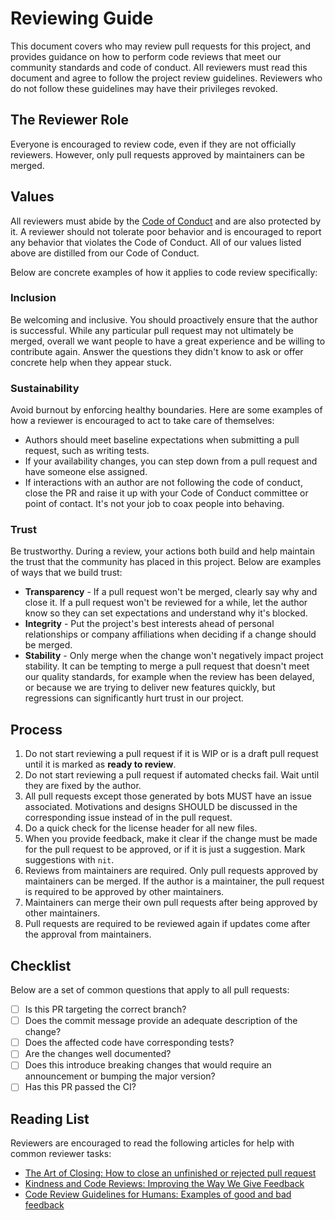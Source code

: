 # Reviewing Guide

This document covers who may review pull requests for this project, and provides guidance on how to perform code reviews that meet our community standards and code of conduct. All reviewers must read this document and agree to follow the project review guidelines. Reviewers who do not follow these guidelines may have their privileges revoked.


## The Reviewer Role

Everyone is encouraged to review code, even if they are not officially reviewers. However, only pull requests approved by maintainers can be merged.


## Values

All reviewers must abide by the [Code of Conduct](CODE_OF_CONDUCT.md) and are also protected by it. A reviewer should not tolerate poor behavior and is encouraged to report any behavior that violates the Code of Conduct. All of our values listed above are distilled from our Code of Conduct.

Below are concrete examples of how it applies to code review specifically:

### Inclusion

Be welcoming and inclusive. You should proactively ensure that the author is successful. While any particular pull request may not ultimately be merged, overall we want people to have a great experience and be willing to contribute again. Answer the questions they didn't know to ask or offer concrete help when they appear stuck.

### Sustainability

Avoid burnout by enforcing healthy boundaries. Here are some examples of how a reviewer is encouraged to act to take care of themselves:

* Authors should meet baseline expectations when submitting a pull request, such as writing tests.
* If your availability changes, you can step down from a pull request and have someone else assigned.
* If interactions with an author are not following the code of conduct, close the PR and raise it up with your Code of Conduct committee or point of contact. It's not your job to coax people into behaving.

### Trust

Be trustworthy. During a review, your actions both build and help maintain the trust that the community has placed in this project. Below are examples of ways that we build trust:

* **Transparency** - If a pull request won't be merged, clearly say why and close it. If a pull request won't be reviewed for a while, let the author know so they can set expectations and understand why it's blocked.
* **Integrity** - Put the project's best interests ahead of personal relationships or company affiliations when deciding if a change should be merged.
* **Stability** - Only merge when the change won't negatively impact project stability. It can be tempting to merge a pull request that doesn't meet our quality standards, for example when the review has been delayed, or because we are trying to deliver new features quickly, but regressions can significantly hurt trust in our project.


## Process

1. Do not start reviewing a pull request if it is WIP or is a draft pull request until it is marked as **ready to review**.
2. Do not start reviewing a pull request if automated checks fail. Wait until they are fixed by the author.
3. All pull requests except those generated by bots MUST have an issue associated. Motivations and designs SHOULD be discussed in the corresponding issue instead of in the pull request.
4. Do a quick check for the license header for all new files.
5. When you provide feedback, make it clear if the change must be made for the pull request to be approved, or if it is just a suggestion. Mark suggestions with `nit`.
6. Reviews from maintainers are required. Only pull requests approved by maintainers can be merged. If the author is a maintainer, the pull request is required to be approved by other maintainers.
7. Maintainers can merge their own pull requests after being approved by other maintainers.
8. Pull requests are required to be reviewed again if updates come after the approval from maintainers.


## Checklist

Below are a set of common questions that apply to all pull requests:

- [ ] Is this PR targeting the correct branch?
- [ ] Does the commit message provide an adequate description of the change?
- [ ] Does the affected code have corresponding tests?
- [ ] Are the changes well documented?
- [ ] Does this introduce breaking changes that would require an announcement or bumping the major version?
- [ ] Has this PR passed the CI?

## Reading List

Reviewers are encouraged to read the following articles for help with common reviewer tasks:

* [The Art of Closing: How to close an unfinished or rejected pull request](https://blog.jessfraz.com/post/the-art-of-closing/)
* [Kindness and Code Reviews: Improving the Way We Give Feedback](https://product.voxmedia.com/2018/8/21/17549400/kindness-and-code-reviews-improving-the-way-we-give-feedback)
* [Code Review Guidelines for Humans: Examples of good and bad feedback](https://phauer.com/2018/code-review-guidelines/#code-reviews-guidelines-for-the-reviewer)
